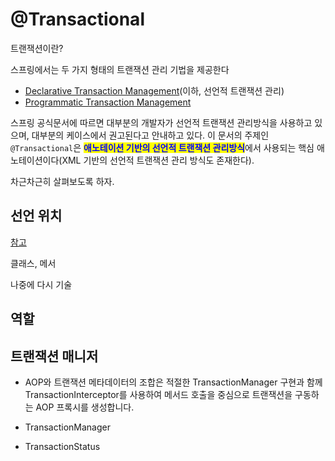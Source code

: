 # @Transactional



트랜잭션이란?



스프링에서는 두 가지 형태의 트랜잭션 관리 기법을 제공한다

* [Declarative Transaction Management](https://docs.spring.io/spring-framework/docs/current/reference/html/data-access.html#transaction-declarative)(이하, 선언적 트랜잭션 관리)
* [Programmatic Transaction Management](https://docs.spring.io/spring-framework/docs/current/reference/html/data-access.html#transaction-programmatic)

스프링 공식문서에 따르면 대부분의 개발자가 선언적 트랜잭션 관리방식을 사용하고 있으며, 대부분의 케이스에서 권고된다고 안내하고 있다. 이 문서의 주제인 `@Transactional`은 <mark style="color:blue;">**애노테이션 기반의 선언적 트랜잭션 관리방식**</mark>에서 사용되는 핵심 애노테이션이다(XML 기반의 선언적 트랜잭션 관리 방식도 존재한다).

차근차근히 살펴보도록 하자.

## 선언 위치

[참고](https://docs.spring.io/spring-framework/docs/current/reference/html/data-access.html#transaction-declarative-annotations)

클래스, 메서

나중에 다시 기술

## 역할

## 트랜잭션 매니저



* AOP와 트랜잭션 메타데이터의 조합은 적절한 TransactionManager 구현과 함께 TransactionInterceptor를 사용하여 메서드 호출을 중심으로 트랜잭션을 구동하는 AOP 프록시를 생성합니다.



* TransactionManager
* TransactionStatus



